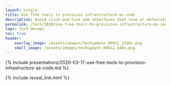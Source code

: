 ```yaml
---
layout: single
title: Use free tools to provision infrastructure-as-code
description: Avoid click-and-tick web interfaces that lose or obfuscate config.  Instead write simple code to provision your environments using free and open-source software (FOSS).
permalink: /tech/2020/use-free-tools-to-provision-infrastructure-as-code/
tags: tech devops
toc: true
header:
    overlay_image: /assets/images/techupdate_00012_1920x.png
    small_image: /assets/images/techupdate_00012_640x.png
---
```


{% include presentations/2020-03-17-use-free-tools-to-provision-infrastructure-as-code.md %}

{% include reveal_link.html %}
